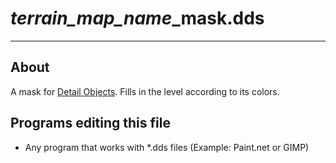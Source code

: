 # *terrain_map_name*_mask.dds

___

## About

A mask for [Detail Objects](../../../glossary/glossary.html#detail-object). Fills in the level according to its colors.

## Programs editing this file

- Any program that works with *.dds files (Example: Paint.net or GIMP)
